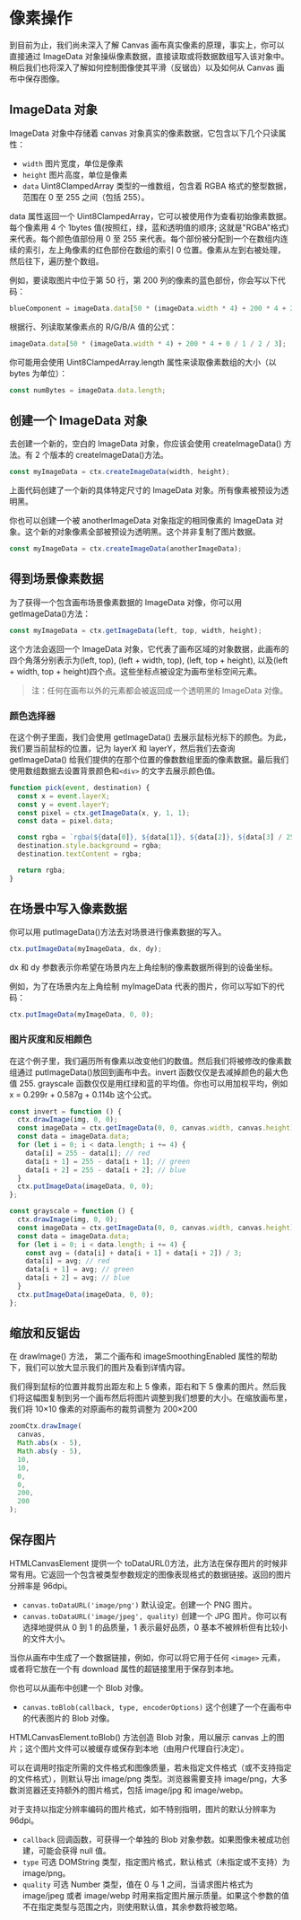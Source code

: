 # 像素操作

到目前为止，我们尚未深入了解 Canvas 画布真实像素的原理，事实上，你可以直接通过 ImageData 对象操纵像素数据，直接读取或将数据数组写入该对象中。稍后我们也将深入了解如何控制图像使其平滑（反锯齿）以及如何从 Canvas 画布中保存图像。

## ImageData 对象

ImageData 对象中存储着 canvas 对象真实的像素数据，它包含以下几个只读属性：

- `width`
  图片宽度，单位是像素
- `height`
  图片高度，单位是像素
- `data`
  Uint8ClampedArray 类型的一维数组，包含着 RGBA 格式的整型数据，范围在 0 至 255 之间（包括 255）。

data 属性返回一个 Uint8ClampedArray，它可以被使用作为查看初始像素数据。每个像素用 4 个 1bytes 值(按照红，绿，蓝和透明值的顺序; 这就是"RGBA"格式) 来代表。每个颜色值部份用 0 至 255 来代表。每个部份被分配到一个在数组内连续的索引，左上角像素的红色部份在数组的索引 0 位置。像素从左到右被处理，然后往下，遍历整个数组。

例如，要读取图片中位于第 50 行，第 200 列的像素的蓝色部份，你会写以下代码：

```js
blueComponent = imageData.data[50 * (imageData.width * 4) + 200 * 4 + 2];
```

根据行、列读取某像素点的 R/G/B/A 值的公式：

```js
imageData.data[50 * (imageData.width * 4) + 200 * 4 + 0 / 1 / 2 / 3];
```

你可能用会使用 Uint8ClampedArray.length 属性来读取像素数组的大小（以 bytes 为单位）：

```js
const numBytes = imageData.data.length;
```

## 创建一个 ImageData 对象

去创建一个新的，空白的 ImageData 对象，你应该会使用 createImageData() 方法。有 2 个版本的 createImageData()方法。

```js
const myImageData = ctx.createImageData(width, height);
```

上面代码创建了一个新的具体特定尺寸的 ImageData 对象。所有像素被预设为透明黑。

你也可以创建一个被 anotherImageData 对象指定的相同像素的 ImageData 对象。这个新的对象像素全部被预设为透明黑。这个并非复制了图片数据。

```js
const myImageData = ctx.createImageData(anotherImageData);
```

## 得到场景像素数据

为了获得一个包含画布场景像素数据的 ImageData 对像，你可以用 getImageData()方法：

```js
const myImageData = ctx.getImageData(left, top, width, height);
```

这个方法会返回一个 ImageData 对象，它代表了画布区域的对象数据，此画布的四个角落分别表示为(left, top), (left + width, top), (left, top + height), 以及(left + width, top + height)四个点。这些坐标点被设定为画布坐标空间元素。

> 注：任何在画布以外的元素都会被返回成一个透明黑的 ImageData 对像。

### 颜色选择器

在这个例子里面，我们会使用 getImageData() 去展示鼠标光标下的颜色。为此，我们要当前鼠标的位置，记为 layerX 和 layerY，然后我们去查询 getImageData() 给我们提供的在那个位置的像数数组里面的像素数据。最后我们使用数组数据去设置背景颜色和`<div>` 的文字去展示颜色值。

```js
function pick(event, destination) {
  const x = event.layerX;
  const y = event.layerY;
  const pixel = ctx.getImageData(x, y, 1, 1);
  const data = pixel.data;

  const rgba = `rgba(${data[0]}, ${data[1]}, ${data[2]}, ${data[3] / 255})`;
  destination.style.background = rgba;
  destination.textContent = rgba;

  return rgba;
}
```

## 在场景中写入像素数据

你可以用 putImageData()方法去对场景进行像素数据的写入。

```js
ctx.putImageData(myImageData, dx, dy);
```

dx 和 dy 参数表示你希望在场景内左上角绘制的像素数据所得到的设备坐标。

例如，为了在场景内左上角绘制 myImageData 代表的图片，你可以写如下的代码：

```js
ctx.putImageData(myImageData, 0, 0);
```

### 图片灰度和反相颜色

在这个例子里，我们遍历所有像素以改变他们的数值。然后我们将被修改的像素数组通过 putImageData()放回到画布中去。invert 函数仅仅是去减掉颜色的最大色值 255. grayscale 函数仅仅是用红绿和蓝的平均值。你也可以用加权平均，例如 x = 0.299r + 0.587g + 0.114b 这个公式。

```js
const invert = function () {
  ctx.drawImage(img, 0, 0);
  const imageData = ctx.getImageData(0, 0, canvas.width, canvas.height);
  const data = imageData.data;
  for (let i = 0; i < data.length; i += 4) {
    data[i] = 255 - data[i]; // red
    data[i + 1] = 255 - data[i + 1]; // green
    data[i + 2] = 255 - data[i + 2]; // blue
  }
  ctx.putImageData(imageData, 0, 0);
};

const grayscale = function () {
  ctx.drawImage(img, 0, 0);
  const imageData = ctx.getImageData(0, 0, canvas.width, canvas.height);
  const data = imageData.data;
  for (let i = 0; i < data.length; i += 4) {
    const avg = (data[i] + data[i + 1] + data[i + 2]) / 3;
    data[i] = avg; // red
    data[i + 1] = avg; // green
    data[i + 2] = avg; // blue
  }
  ctx.putImageData(imageData, 0, 0);
};
```

## 缩放和反锯齿

在 drawImage() 方法， 第二个画布和 imageSmoothingEnabled 属性的帮助下，我们可以放大显示我们的图片及看到详情内容。

我们得到鼠标的位置并裁剪出距左和上 5 像素，距右和下 5 像素的图片。然后我们将这幅图复制到另一个画布然后将图片调整到我们想要的大小。在缩放画布里，我们将 10×10 像素的对原画布的裁剪调整为 200×200

```js
zoomCtx.drawImage(
  canvas,
  Math.abs(x - 5),
  Math.abs(y - 5),
  10,
  10,
  0,
  0,
  200,
  200
);
```

## 保存图片

HTMLCanvasElement 提供一个 toDataURL()方法，此方法在保存图片的时候非常有用。它返回一个包含被类型参数规定的图像表现格式的数据链接。返回的图片分辨率是 96dpi。

- `canvas.toDataURL('image/png')`
  默认设定。创建一个 PNG 图片。
- `canvas.toDataURL('image/jpeg', quality)`
  创建一个 JPG 图片。你可以有选择地提供从 0 到 1 的品质量，1 表示最好品质，0 基本不被辨析但有比较小的文件大小。

当你从画布中生成了一个数据链接，例如，你可以将它用于任何 `<image>` 元素，或者将它放在一个有 download 属性的超链接里用于保存到本地。

你也可以从画布中创建一个 Blob 对像。

- `canvas.toBlob(callback, type, encoderOptions)`
  这个创建了一个在画布中的代表图片的 Blob 对像。

HTMLCanvasElement.toBlob() 方法创造 Blob 对象，用以展示 canvas 上的图片；这个图片文件可以被缓存或保存到本地（由用户代理自行决定）。

可以在调用时指定所需的文件格式和图像质量，若未指定文件格式（或不支持指定的文件格式），则默认导出 image/png 类型。浏览器需要支持 image/png，大多数浏览器还支持额外的图片格式，包括 image/jpg 和 image/webp。

对于支持以指定分辨率编码的图片格式，如不特别指明，图片的默认分辨率为 96dpi。

- `callback`
  回调函数，可获得一个单独的 Blob 对象参数。如果图像未被成功创建，可能会获得 null 值。
- `type` 可选
  DOMString 类型，指定图片格式，默认格式（未指定或不支持）为 image/png。
- `quality` 可选
  Number 类型，值在 0 与 1 之间，当请求图片格式为 image/jpeg 或者 image/webp 时用来指定图片展示质量。如果这个参数的值不在指定类型与范围之内，则使用默认值，其余参数将被忽略。
